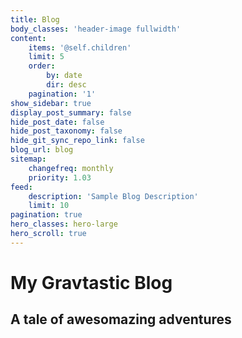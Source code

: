 ```yaml
---
title: Blog
body_classes: 'header-image fullwidth'
content:
    items: '@self.children'
    limit: 5
    order:
        by: date
        dir: desc
    pagination: '1'
show_sidebar: true
display_post_summary: false
hide_post_date: false
hide_post_taxonomy: false
hide_git_sync_repo_link: false
blog_url: blog
sitemap:
    changefreq: monthly
    priority: 1.03
feed:
    description: 'Sample Blog Description'
    limit: 10
pagination: true
hero_classes: hero-large
hero_scroll: true
---
```


# My Gravtastic Blog
## A tale of **awesomazing** adventures
